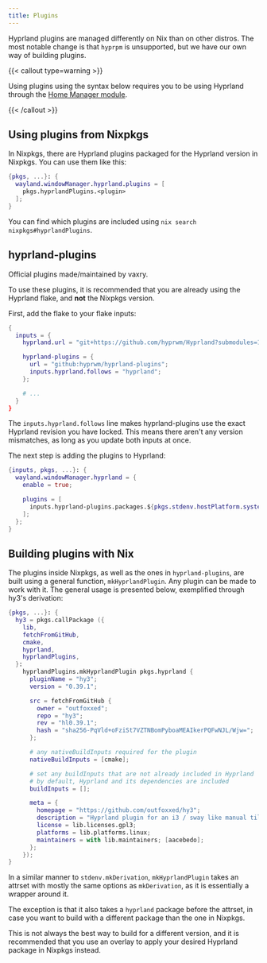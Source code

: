 ```yaml
---
title: Plugins
---
```


Hyprland plugins are managed differently on Nix than on other distros. The most
notable change is that `hyprpm` is unsupported, but we have our own way of
building plugins.

{{< callout type=warning >}}

Using plugins using the syntax below requires you to be using Hyprland through
the [Home Manager module](../Hyprland-on-Home-Manager).

{{< /callout >}}

## Using plugins from Nixpkgs

In Nixpkgs, there are Hyprland plugins packaged for the Hyprland version in
Nixpkgs. You can use them like this:

```nix
{pkgs, ...}: {
  wayland.windowManager.hyprland.plugins = [
    pkgs.hyprlandPlugins.<plugin>
  ];
}
```

You can find which plugins are included using
`nix search nixpkgs#hyprlandPlugins`.

## hyprland-plugins

Official plugins made/maintained by vaxry.

To use these plugins, it is recommended that you are already using the Hyprland
flake, and **not** the Nixpkgs version.

First, add the flake to your flake inputs:

```nix
{
  inputs = {
    hyprland.url = "git+https://github.com/hyprwm/Hyprland?submodules=1";

    hyprland-plugins = {
      url = "github:hyprwm/hyprland-plugins";
      inputs.hyprland.follows = "hyprland";
    };

    # ...
  }
}
```

The `inputs.hyprland.follows` line makes hyprland-plugins use the exact Hyprland
revision you have locked. This means there aren't any version mismatches, as
long as you update both inputs at once.

The next step is adding the plugins to Hyprland:

```nix
{inputs, pkgs, ...}: {
  wayland.windowManager.hyprland = {
    enable = true;

    plugins = [
      inputs.hyprland-plugins.packages.${pkgs.stdenv.hostPlatform.system}.<plugin>
    ];
  };
}
```

## Building plugins with Nix

The plugins inside Nixpkgs, as well as the ones in `hyprland-plugins`, are built
using a general function, `mkHyprlandPlugin`. Any plugin can be made to work
with it. The general usage is presented below, exemplified through hy3's
derivation:

```nix
{pkgs, ...}: {
  hy3 = pkgs.callPackage ({
    lib,
    fetchFromGitHub,
    cmake,
    hyprland,
    hyprlandPlugins,
  }:
    hyprlandPlugins.mkHyprlandPlugin pkgs.hyprland {
      pluginName = "hy3";
      version = "0.39.1";

      src = fetchFromGitHub {
        owner = "outfoxxed";
        repo = "hy3";
        rev = "hl0.39.1";
        hash = "sha256-PqVld+oFziSt7VZTNBomPyboaMEAIkerPQFwNJL/Wjw=";
      };

      # any nativeBuildInputs required for the plugin
      nativeBuildInputs = [cmake];

      # set any buildInputs that are not already included in Hyprland
      # by default, Hyprland and its dependencies are included
      buildInputs = [];

      meta = {
        homepage = "https://github.com/outfoxxed/hy3";
        description = "Hyprland plugin for an i3 / sway like manual tiling layout";
        license = lib.licenses.gpl3;
        platforms = lib.platforms.linux;
        maintainers = with lib.maintainers; [aacebedo];
      };
    });
}
```

In a similar manner to `stdenv.mkDerivation`, `mkHyprlandPlugin` takes an
attrset with mostly the same options as `mkDerivation`, as it is essentially a
wrapper around it.

The exception is that it also takes a `hyprland` package before the attrset, in
case you want to build with a different package than the one in Nixpkgs.

This is not always the best way to build for a different version, and it is
recommended that you use an overlay to apply your desired Hyprland package in
Nixpkgs instead.
